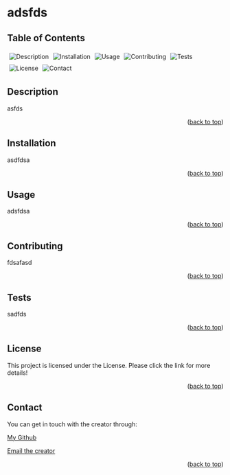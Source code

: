 
# adsfds


  ## Table of Contents

  <div style="display: flex; flex-direction: row; flex-wrap: wrap;">
  <a href="#description" style="text-decoration: none; margin: 5px;">
    <img src="https://img.shields.io/badge/Description-37a779?style=for-the-badge" alt="Description" />
  </a>
  <a href="#installation" style="text-decoration: none; margin: 5px;">
    <img src="https://img.shields.io/badge/Installation-37a779?style=for-the-badge" alt="Installation" />
  </a>
  <a href="#usage" style="text-decoration: none; margin: 5px;">
    <img src="https://img.shields.io/badge/Usage-37a779?style=for-the-badge" alt="Usage" />
  </a>
  <a href="#contributing" style="text-decoration: none; margin: 5px;">
    <img src="https://img.shields.io/badge/Contributing-37a779?style=for-the-badge" alt="Contributing" />
  </a>
  <a href="#tests" style="text-decoration: none; margin: 5px;">
    <img src="https://img.shields.io/badge/Tests-37a779?style=for-the-badge" alt="Tests" />
  </a>
  <a href="#license" style="text-decoration: none; margin: 5px;">
    <img src="https://img.shields.io/badge/License-37a779?style=for-the-badge" alt="License" /><img src="" alt="" />
  </a>
  <a href="#contact" style="text-decoration: none; margin: 5px;">
    <img src="https://img.shields.io/badge/Contact-37a779?style=for-the-badge" alt="Contact" />
  </a>
</div>

## Description
asfds

<p align="right">(<a href="#adsfds">back to top</a>)</p>

## Installation
asdfdsa

<p align="right">(<a href="#adsfds">back to top</a>)</p>

## Usage
adsfdsa

<p align="right">(<a href="#adsfds">back to top</a>)</p>

## Contributing
fdsafasd

<p align="right">(<a href="#adsfds">back to top</a>)</p>

## Tests
sadfds

<p align="right">(<a href="#adsfds">back to top</a>)</p>

## License
This project is licensed under the []() License. Please click the link for more details!

<p align="right">(<a href="#adsfds">back to top</a>)</p>

## Contact
You can get in touch with the creator through:

[My Github](https://github.com/asdfds)

[Email the creator](mailto:asdfds)


<p align="right">(<a href="#adsfds">back to top</a>)</p>
